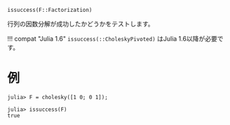 ```
issuccess(F::Factorization)
```

行列の因数分解が成功したかどうかをテストします。

!!! compat "Julia 1.6"
    `issuccess(::CholeskyPivoted)` はJulia 1.6以降が必要です。


# 例

```jldoctest
julia> F = cholesky([1 0; 0 1]);

julia> issuccess(F)
true
```
